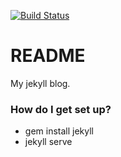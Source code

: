  [![Build Status](https://travis-ci.org/tsmarsh/tailoredshapes.com.svg?branch=master)](https://travis-ci.org/tsmarsh/tailoredshapes.com)

# README #

My jekyll blog.


### How do I get set up? ###

* gem install jekyll
* jekyll serve

